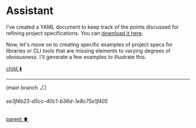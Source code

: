 # Assistant

I've created a YAML document to keep track of the points discussed for refining project specifications. You can [download it here](sandbox:/mnt/data/refinement_points.yaml).

Now, let's move on to creating specific examples of project specs for libraries or CLI tools that are missing elements to varying degrees of obviousness. I'll generate a few examples to illustrate this.

[child ⬇️](#ee3f4b23-d5cc-40c1-b36d-1e8c75e1f405)

---

(main branch ⎇)
###### ee3f4b23-d5cc-40c1-b36d-1e8c75e1f405
[parent ⬆️](#84e038bc-6e93-4bc8-878c-10e7d8b569ee)
